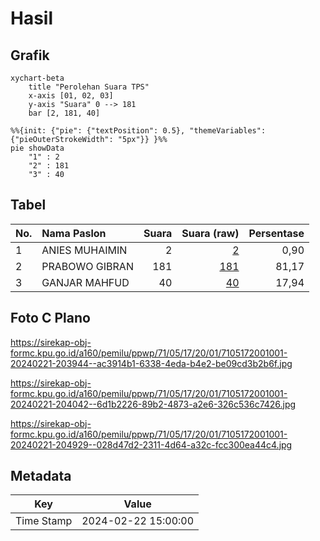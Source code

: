 # Hasil

## Grafik

```mermaid
xychart-beta
    title "Perolehan Suara TPS"
    x-axis [01, 02, 03]
    y-axis "Suara" 0 --> 181
    bar [2, 181, 40]
```

```mermaid
%%{init: {"pie": {"textPosition": 0.5}, "themeVariables": {"pieOuterStrokeWidth": "5px"}} }%%
pie showData
    "1" : 2
    "2" : 181
    "3" : 40
```

## Tabel

| No. | Nama Paslon    | Suara | Suara (raw) | Persentase |
|:--- |:-------------- | -----:| -----------:| ----------:|
| 1   | ANIES MUHAIMIN | 2     | [2][p-1]    | 0,90       |
| 2   | PRABOWO GIBRAN | 181   | [181][p-2]  | 81,17      |
| 3   | GANJAR MAHFUD  | 40    | [40][p-3]   | 17,94      |


[p-1]: https://github.com/gigit-pemilu/pemilu-2024-71-sulawesi-utara/blob/main/pilpres/hitung-suara/sub/71-sulawesi-utara/sub/05-minahasa-selatan/sub/17-amurang-barat/sub/2001-kapitu/sub/001-tps/sub/paslon-1.txt
[p-2]: https://github.com/gigit-pemilu/pemilu-2024-71-sulawesi-utara/blob/main/pilpres/hitung-suara/sub/71-sulawesi-utara/sub/05-minahasa-selatan/sub/17-amurang-barat/sub/2001-kapitu/sub/001-tps/sub/paslon-2.txt
[p-3]: https://github.com/gigit-pemilu/pemilu-2024-71-sulawesi-utara/blob/main/pilpres/hitung-suara/sub/71-sulawesi-utara/sub/05-minahasa-selatan/sub/17-amurang-barat/sub/2001-kapitu/sub/001-tps/sub/paslon-3.txt

## Foto C Plano

https://sirekap-obj-formc.kpu.go.id/a160/pemilu/ppwp/71/05/17/20/01/7105172001001-20240221-203944--ac3914b1-6338-4eda-b4e2-be09cd3b2b6f.jpg

https://sirekap-obj-formc.kpu.go.id/a160/pemilu/ppwp/71/05/17/20/01/7105172001001-20240221-204042--6d1b2226-89b2-4873-a2e6-326c536c7426.jpg

https://sirekap-obj-formc.kpu.go.id/a160/pemilu/ppwp/71/05/17/20/01/7105172001001-20240221-204929--028d47d2-2311-4d64-a32c-fcc300ea44c4.jpg


## Metadata

| Key        | Value               |
| ---------- | ------------------- |
| Time Stamp | 2024-02-22 15:00:00 |



